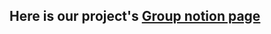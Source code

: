 ## Here is our project's [Group notion page](https://www.notion.so/AI-Project-2-1a13b34792c48089b44ce26fca2a63f1?pvs=4)

